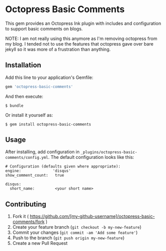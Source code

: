 # Octopress Basic Comments

This gem provides an Octopress Ink plugin with includes and configuration to support basic comments on blogs.

NOTE: I am not really using this anymore as I'm removing octopress from my blog. I tended not to use the features that octopress gave over bare jekyll so it was more of a frustration than anything. 

## Installation

Add this line to your application's Gemfile:

```ruby
gem 'octopress-basic-comments'
```

And then execute:

    $ bundle

Or install it yourself as:

    $ gem install octopress-basic-comments

## Usage

After installing, add configuration in ```_plugins/octopress-basic-comments/config.yml```. The default configuration looks like this:

```
# Configuration (defaults given where appropriate):
engine:              'disqus' 
show_comment_count:   true

disqus:
  short_name:         <your short name>
```

## Contributing

1. Fork it ( https://github.com/[my-github-username]/octopress-basic-comments/fork )
2. Create your feature branch (`git checkout -b my-new-feature`)
3. Commit your changes (`git commit -am 'Add some feature'`)
4. Push to the branch (`git push origin my-new-feature`)
5. Create a new Pull Request
